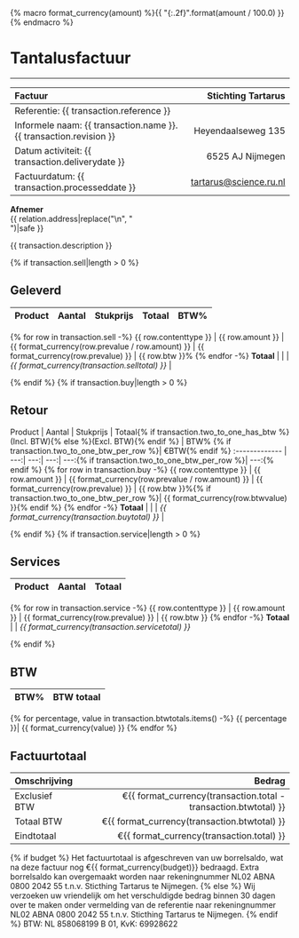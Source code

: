 {% macro format_currency(amount) %}{{ "{:.2f}".format(amount / 100.0) }}{% endmacro %}

# Tantalusfactuur

---------------------------------------

Factuur | Stichting Tartarus
:------ | ----------------:
Referentie: {{ transaction.reference }} | 
Informele naam: {{ transaction.name }}.{{ transaction.revision }} | Heyendaalseweg 135
Datum activiteit: {{ transaction.deliverydate }} | 6525 AJ Nijmegen
Factuurdatum: {{ transaction.processeddate }} | tartarus@science.ru.nl

**Afnemer** <br>
{{ relation.address|replace("\n", " <br> ")|safe }}

{{ transaction.description }}

{% if transaction.sell|length > 0 %}
## Geleverd
Product | Aantal | Stukprijs | Totaal | BTW%
:------------- | ---:| ---:| ---:|---:
{% for row in transaction.sell -%}
{{ row.contenttype }} | {{ row.amount }} | {{ format_currency(row.prevalue / row.amount) }} | {{ format_currency(row.prevalue) }} | {{ row.btw }}%
{% endfor -%}
**Totaal** | | | *{{ format_currency(transaction.selltotal) }}* |

{% endif %}
{% if transaction.buy|length > 0 %}
## Retour
Product | Aantal | Stukprijs | Totaal{% if transaction.two_to_one_has_btw %}(Incl. BTW){% else %}(Excl. BTW){% endif %} | BTW% {% if transaction.two_to_one_btw_per_row %}| &euro;BTW{% endif %}
:------------- | ---:| ---:| ---:| ---:{% if transaction.two_to_one_btw_per_row %}| ---:{% endif %}
{% for row in transaction.buy -%}
{{ row.contenttype }} | {{ row.amount }} | {{ format_currency(row.prevalue / row.amount) }} | {{ format_currency(row.prevalue) }} | {{ row.btw }}%{% if transaction.two_to_one_btw_per_row %}| {{ format_currency(row.btwvalue) }}{% endif %}
{% endfor -%}
**Totaal** | | | *{{ format_currency(transaction.buytotal) }}* |

{% endif %}
{% if transaction.service|length > 0 %}
## Services
Product | Aantal | Totaal
:------------- | ---:| ---:
{% for row in transaction.service -%}
{{ row.contenttype }} | {{ row.amount }} | {{ format_currency(row.prevalue) }} | {{ row.btw }}
{% endfor -%}
**Totaal** | | *{{ format_currency(transaction.servicetotal) }}*

{% endif %}
## BTW
BTW% | BTW totaal 
---: | ---:
{% for percentage, value in transaction.btwtotals.items() -%}
{{ percentage }}| {{ format_currency(value) }}
{% endfor %}

## Factuurtotaal
Omschrijving | Bedrag
:---- | ----:
Exclusief BTW | &euro;{{ format_currency(transaction.total - transaction.btwtotal) }}
Totaal BTW | &euro;{{ format_currency(transaction.btwtotal) }}
Eindtotaal | &euro;{{ format_currency(transaction.total) }}

{% if budget %}
Het factuurtotaal is afgeschreven van uw borrelsaldo, wat na deze factuur nog &euro;{{ format_currency(budget)}} bedraagd. Extra borrelsaldo kan overgemaakt worden naar rekeningnummer NL02 ABNA 0800 2042 55 t.n.v. Sticthing Tartarus te Nijmegen.
{% else %}
Wij verzoeken uw vriendelijk om het verschuldigde bedrag binnen 30 dagen over te maken onder vermelding van de referentie naar rekeningnummer NL02 ABNA 0800 2042 55 t.n.v. Sticthing Tartarus te Nijmegen.
{% endif %}
BTW: NL 858068199 B 01, KvK: 69928622
